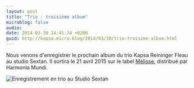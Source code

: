 ```yaml
---
layout: post
title: "Trio : troisième album"
microblog: false
audio: 
date: 2014-03-30 14:41:24 +0200
guid: http://kapsa.micro.blog/2014/03/30/trio-troisime-album.html
---
```

Nous venons d'enregistrer le prochain album du trio Kapsa Reininger Fleau au studio Sextan. Il sortira le 21 avril 2015 sur le label <a href="http://www.melisse.fr">Mélisse</a>, distribué par Harmonia Mundi.

<img src="http://www.jeankapsa.com/uploads/2018/1c708a2fa3.jpg" alt="Enregistrement en trio au Studio Sextan"/>
